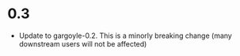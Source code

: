 # 0.3

* Update to gargoyle-0.2.  This is a minorly breaking change (many downstream users will not be affected)

